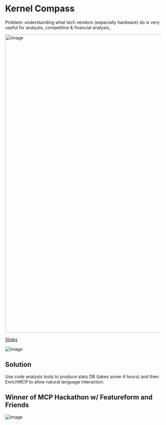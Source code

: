 # Kernel Compass

Problem: understanding what tech vendors (especially hardware) do is very useful for analysts, competitive & financial analysis,

<img width="965" alt="image" src="https://github.com/user-attachments/assets/88d8826a-bb18-4d0f-a984-2e3c8db96e05" />

[Slides](https://docs.google.com/presentation/d/1dkBOmONdExt8yP00ZkEsxqwki74I3oCMlEBwSV3ERAA/edit?usp=sharing)

![image](https://github.com/user-attachments/assets/505d2652-d97d-4896-a984-de35b7258de4)


## Solution

Use code analysis tools to produce stats DB (takes some 4 hours) and then EnrichMCP to allow natural language interaction.


## Winner of MCP Hackathon w/ Featureform and Friends

![image](https://github.com/user-attachments/assets/b06825e5-416b-479a-979a-76ad39ed58fc)
